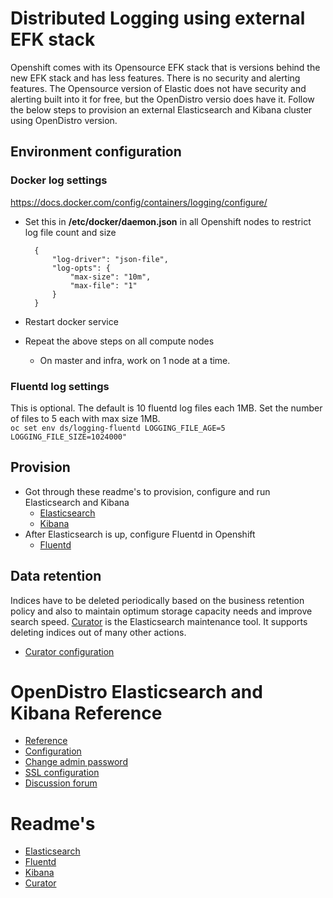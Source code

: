 # Distributed Logging using external EFK stack
Openshift comes with its Opensource EFK stack that is versions behind the new EFK stack and has less features. There is no security and alerting features. 
The Opensource version of Elastic does not have security and alerting built into it for free, but the OpenDistro versio does have it. 
Follow the below steps to provision an external Elasticsearch and Kibana cluster using OpenDistro version. 

## Environment configuration
### Docker log settings
https://docs.docker.com/config/containers/logging/configure/
- Set this in __/etc/docker/daemon.json__ in all Openshift nodes to restrict log file count and size
        
        {
            "log-driver": "json-file",
            "log-opts": {
                "max-size": "10m",
                "max-file": "1"
            }
        }
- Restart docker service
- Repeat the above steps on all compute nodes
  - On master and infra, work on 1 node at a time.

### Fluentd log settings
This is optional. The default is 10 fluentd log files each 1MB.
Set the number of files to 5 each with max size 1MB.      
`oc set env ds/logging-fluentd LOGGING_FILE_AGE=5 LOGGING_FILE_SIZE=1024000"`


## Provision
- Got through these readme's to provision, configure and run Elasticsearch and Kibana
  - [Elasticsearch](elasticsearch/README.md)
  - [Kibana](kibana/README.md)
- After Elasticsearch is up, configure Fluentd in Openshift
  - [Fluentd](fluentd/README.md)

## Data retention
Indices have to be deleted periodically based on the business retention policy and also to maintain optimum storage capacity needs and improve search speed. 
[Curator](https://www.elastic.co/guide/en/elasticsearch/client/curator/current/index.html) is the Elasticsearch maintenance tool. It supports deleting indices out of many other actions.
- [Curator configuration](curator/README.md)


# OpenDistro Elasticsearch and Kibana Reference
- [Reference](https://opendistro.github.io/for-elasticsearch/)
- [Configuration](https://opendistro.github.io/for-elasticsearch-docs/)
- [Change admin password](https://aws.amazon.com/blogs/opensource/change-passwords-open-distro-for-elasticsearch/)
- [SSL configuration](https://aws.amazon.com/blogs/opensource/add-ssl-certificates-open-distro-for-elasticsearch/?nc1=b_rp)
- [Discussion forum](https://discuss.opendistrocommunity.dev/)

# Readme's
- [Elasticsearch](elasticsearch/README.md)
- [Fluentd](fluentd/README.md)
- [Kibana](kibana/README.md)
- [Curator](curator/README.md)
